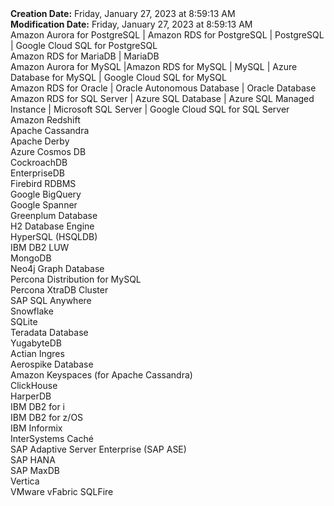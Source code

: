 <div><b>Creation Date:</b> Friday, January 27, 2023 at 8:59:13 AM<br></div>
<div><b>Modification Date:</b> Friday, January 27, 2023 at 8:59:13 AM<br></div>
<div>Amazon Aurora for PostgreSQL | Amazon RDS for PostgreSQL | PostgreSQL | Google Cloud SQL for PostgreSQL</div>
<div>Amazon RDS for MariaDB | MariaDB</div>
<div>Amazon Aurora for MySQL |Amazon RDS for MySQL | MySQL | Azure Database for MySQL | Google Cloud SQL for MySQL</div>
<div>Amazon RDS for Oracle | Oracle Autonomous Database | Oracle Database</div>
<div>Amazon RDS for SQL Server | Azure SQL Database | Azure SQL Managed Instance | Microsoft SQL Server | Google Cloud SQL for SQL Server</div>
<div>Amazon Redshift</div>
<div>Apache Cassandra</div>
<div>Apache Derby</div>
<div>Azure Cosmos DB</div>
<div>CockroachDB</div>
<div>EnterpriseDB</div>
<div>Firebird RDBMS</div>
<div>Google BigQuery</div>
<div>Google Spanner</div>
<div>Greenplum Database</div>
<div>H2 Database Engine</div>
<div>HyperSQL (HSQLDB)</div>
<div>IBM DB2 LUW</div>
<div>MongoDB</div>
<div>Neo4j Graph Database</div>
<div>Percona Distribution for MySQL</div>
<div>Percona XtraDB Cluster</div>
<div>SAP SQL Anywhere</div>
<div>Snowflake</div>
<div>SQLite</div>
<div>Teradata Database</div>
<div>YugabyteDB</div>
<div>Actian Ingres</div>
<div>Aerospike Database</div>
<div>Amazon Keyspaces (for Apache Cassandra)</div>
<div>ClickHouse</div>
<div>HarperDB</div>
<div>IBM DB2 for i</div>
<div>IBM DB2 for z/OS</div>
<div>IBM Informix</div>
<div>InterSystems Caché</div>
<div>SAP Adaptive Server Enterprise (SAP ASE)</div>
<div>SAP HANA</div>
<div>SAP MaxDB</div>
<div>Vertica</div>
<div>VMware vFabric SQLFire</div>

